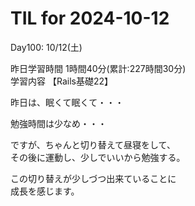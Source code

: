 # TIL for 2024-10-12

Day100: 10/12(土)  
  
昨日学習時間 1時間40分(累計:227時間30分)  
学習内容 【Rails基礎22】  

昨日は、眠くて眠くて・・・  

勉強時間は少なめ・・・  

ですが、ちゃんと切り替えて昼寝をして、  
その後に運動し、少しでいいから勉強する。  

この切り替えが少しづつ出来ていることに  
成長を感じます。  